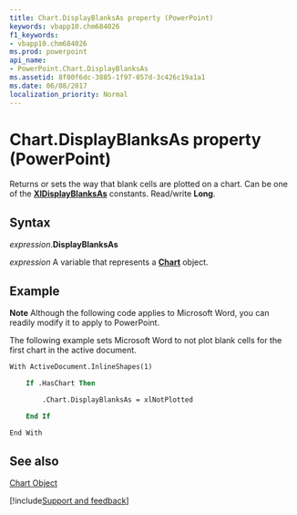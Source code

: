 ```yaml
---
title: Chart.DisplayBlanksAs property (PowerPoint)
keywords: vbapp10.chm684026
f1_keywords:
- vbapp10.chm684026
ms.prod: powerpoint
api_name:
- PowerPoint.Chart.DisplayBlanksAs
ms.assetid: 8f00f6dc-3885-1f97-057d-3c426c19a1a1
ms.date: 06/08/2017
localization_priority: Normal
---
```



# Chart.DisplayBlanksAs property (PowerPoint)

Returns or sets the way that blank cells are plotted on a chart. Can be one of the  **[XlDisplayBlanksAs](PowerPoint.XlDisplayBlanksAs.md)** constants. Read/write **Long**.


## Syntax

_expression_.**DisplayBlanksAs**

_expression_ A variable that represents a **[Chart](PowerPoint.Chart.md)** object.


## Example




 **Note**  Although the following code applies to Microsoft Word, you can readily modify it to apply to PowerPoint.

The following example sets Microsoft Word to not plot blank cells for the first chart in the active document.




```vb
With ActiveDocument.InlineShapes(1)

    If .HasChart Then

        .Chart.DisplayBlanksAs = xlNotPlotted

    End If

End With
```


## See also


[Chart Object](PowerPoint.Chart.md)

[!include[Support and feedback](~/includes/feedback-boilerplate.md)]